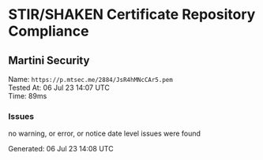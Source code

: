 # STIR/SHAKEN Certificate Repository Compliance

## Martini Security

Name: `https://p.mtsec.me/2884/JsR4hMNcCAr5.pem`\
Tested At: 06 Jul 23 14:07 UTC\
Time: 89ms

### Issues

no warning, or error, or notice date level issues were found

Generated: 06 Jul 23 14:08 UTC